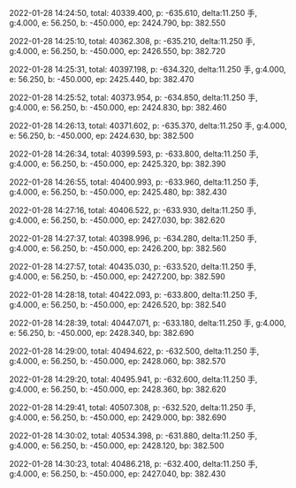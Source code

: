 2022-01-28 14:24:50, total: 40339.400, p: -635.610, delta:11.250 手, g:4.000, e: 56.250, b: -450.000, ep: 2424.790, bp: 382.550

2022-01-28 14:25:10, total: 40362.308, p: -635.210, delta:11.250 手, g:4.000, e: 56.250, b: -450.000, ep: 2426.550, bp: 382.720

2022-01-28 14:25:31, total: 40397.198, p: -634.320, delta:11.250 手, g:4.000, e: 56.250, b: -450.000, ep: 2425.440, bp: 382.470

2022-01-28 14:25:52, total: 40373.954, p: -634.850, delta:11.250 手, g:4.000, e: 56.250, b: -450.000, ep: 2424.830, bp: 382.460

2022-01-28 14:26:13, total: 40371.602, p: -635.370, delta:11.250 手, g:4.000, e: 56.250, b: -450.000, ep: 2424.630, bp: 382.500

2022-01-28 14:26:34, total: 40399.593, p: -633.800, delta:11.250 手, g:4.000, e: 56.250, b: -450.000, ep: 2425.320, bp: 382.390

2022-01-28 14:26:55, total: 40400.993, p: -633.960, delta:11.250 手, g:4.000, e: 56.250, b: -450.000, ep: 2425.480, bp: 382.430

2022-01-28 14:27:16, total: 40406.522, p: -633.930, delta:11.250 手, g:4.000, e: 56.250, b: -450.000, ep: 2427.030, bp: 382.620

2022-01-28 14:27:37, total: 40398.996, p: -634.280, delta:11.250 手, g:4.000, e: 56.250, b: -450.000, ep: 2426.200, bp: 382.560

2022-01-28 14:27:57, total: 40435.030, p: -633.520, delta:11.250 手, g:4.000, e: 56.250, b: -450.000, ep: 2427.200, bp: 382.590

2022-01-28 14:28:18, total: 40422.093, p: -633.800, delta:11.250 手, g:4.000, e: 56.250, b: -450.000, ep: 2426.520, bp: 382.540

2022-01-28 14:28:39, total: 40447.071, p: -633.180, delta:11.250 手, g:4.000, e: 56.250, b: -450.000, ep: 2428.340, bp: 382.690

2022-01-28 14:29:00, total: 40494.622, p: -632.500, delta:11.250 手, g:4.000, e: 56.250, b: -450.000, ep: 2428.060, bp: 382.570

2022-01-28 14:29:20, total: 40495.941, p: -632.600, delta:11.250 手, g:4.000, e: 56.250, b: -450.000, ep: 2428.360, bp: 382.620

2022-01-28 14:29:41, total: 40507.308, p: -632.520, delta:11.250 手, g:4.000, e: 56.250, b: -450.000, ep: 2429.000, bp: 382.690

2022-01-28 14:30:02, total: 40534.398, p: -631.880, delta:11.250 手, g:4.000, e: 56.250, b: -450.000, ep: 2428.120, bp: 382.500

2022-01-28 14:30:23, total: 40486.218, p: -632.400, delta:11.250 手, g:4.000, e: 56.250, b: -450.000, ep: 2427.040, bp: 382.430